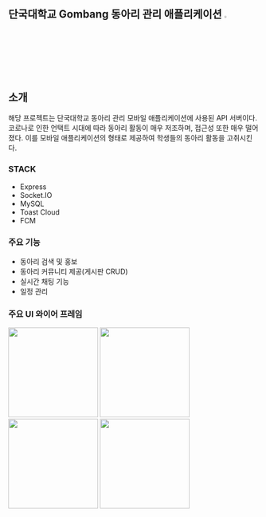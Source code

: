 ## 단국대학교 Gombang 동아리 관리 애플리케이션 <img src=https://user-images.githubusercontent.com/30337408/97773497-89bdec80-1b93-11eb-82ad-cf1b8c2d9712.png heigth='3%' width='3%'>

## 소개
해당 프로젝트는 단국대학교 동아리 관리 모바일 애플리케이션에 사용된 API 서버이다. 
코로나로 인한 언택트 시대에 따라 동아리 활동이 매우 저조하며, 접근성 또한 매우 떨어졌다.
이를 모바일 애플리케이션의 형태로 제공하여 학생들의 동아리 활동을 고취시킨다.

### STACK
 - Express
 - Socket.IO
 - MySQL
 - Toast Cloud
 - FCM
 
### 주요 기능
 - 동아리 검색 및 홍보
 - 동아리 커뮤니티 제공(게시판 CRUD)
 - 실시간 채팅 기능
 - 일정 관리
 
### 주요 UI 와이어 프레임
<img src=https://user-images.githubusercontent.com/30337408/97773534-e3261b80-1b93-11eb-92f2-68be84eeb2a1.png heigth='320px' width='180px'> <img src=https://user-images.githubusercontent.com/30337408/97773536-ed481a00-1b93-11eb-80b5-a56cf1e1d4e2.png heigth='320px' width='180px'> <img src=https://user-images.githubusercontent.com/30337408/97773515-bbcf4e80-1b93-11eb-963c-bafaebe6c02f.png heigth='320px' width='180px'> <img src=https://user-images.githubusercontent.com/30337408/97773551-149ee700-1b94-11eb-8728-d770e2622408.png heigth='320px' width='180px'>
